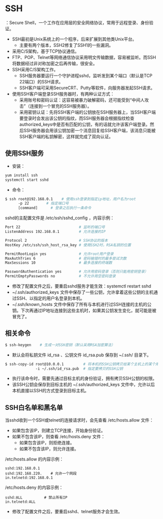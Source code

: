 # SSH

：Secure Shell，一个工作在应用层的安全网络协议，常用于远程登录、身份验证。
- SSH最初是Unix系统上的一个程序，后来扩展到其他类Unix平台。
  - 主要有两个版本，SSH2修复了SSH1的一些漏洞。
- 采用C/S架构，基于TCP协议通信。
- FTP、POP、Telnet等网络通信协议采用明文传输数据，容易被监听。而SSH将数据经过非对称加密之后再传输，很安全。
- SSH采用C/S架构工作。
  - SSH服务器要运行一个守护进程sshd，监听发到某个端口（默认是TCP 22端口）的SSH请求。
  - SSH客户端可采用SecureCRT、Putty等软件，向服务器发起SSH请求。
- 使用SSH客户端登录SSH服务器时，有两种认证方式：
  - 采用账号和密码认证：这容易被暴力破解密码，还可能受到“中间人攻击”（连接到一个冒充的SSH服务器）。
  - 采用密钥认证：先将SSH客户端的公钥放在SSH服务器上，当SSH客户端要登录时会发出该公钥的指纹，而SSH服务器会根据指纹检查authorized_keys中是否有匹配的公钥，有的话就允许该客户端登录。然后SSH服务器会用该公钥加密一个消息回复给SSH客户端，该消息只能被SSH客户端的私钥解密，这样就完成了双向认证。

## 使用SSH服务

- 安装：
```sh
yum install ssh
systemctl start sshd
```
- 命令：
```sh
$ ssh root@192.168.0.1    # 使用ssh登录到指定ip地址，用户名为root
      -p 22        # 指定端口号
      [command]      # 登录之后执行一条命令
```

sshd的主配置文件是 /etc/ssh/sshd_config ，内容示例：
```sh
Port 22                           # 监听的端口号
ListenAddress 192.168.0.1         # 允许连接的IP

Protocol 2                        # SSH协议的版本
HostKey /etc/ssh/ssh_host_rsa_key # 使用SSH2时，RSA私钥的位置

PermitRootLogin yes               # 允许root用户登录
MaxAuthTries 6                    # 密码输错时的最多尝试次数
MaxSessions 10                    # 最多连接的终端数

PasswordAuthentication yes        # 允许用密码登录（否则只能用密钥登录）
PermitEmptyPasswords no           # 不允许用空密码登录
```
- 修改了配置文件之后，要重启sshd服务才能生效：systemctl restart sshd
- ~/.ssh/authorized_keys 文件中保存了一些公钥，允许拿着这些公钥的主机通过SSH、以指定的用户名登录到本机。
- ~/.ssh/known_hosts 文件中保存了所有与本机进行过SSH连接的主机的公钥。下次再通过IP地址连接到这些主机时，如果其公钥发生变化，就可能是被冒充了。

## 相关命令

```sh
$ ssh-keygen    # 生成一对SSH密钥（默认采用RSA加密算法）
```
- 默认会将私钥文件 id_rsa 、公钥文件 id_rsa.pub 保存到 ~/.ssh/ 目录下。

```sh
$ ssh-copy-id root@10.0.0.1         # 将本机的SSH公钥拷贝给某个主机上的某个用户
              -i ~/.ssh/id_rsa.pub  # 指定要拷贝的SSH公钥
``` 
- 执行该命令时，需要先通过目标主机的身份验证，拥有拷贝SSH公钥的权限。
- 该SSH公钥会保存到目标主机的 ~/.ssh/authorized_keys 文件中，允许以后本机直接以SSH的方式登录到目标主机。

## SSH白名单和黑名单

当sshd收到一个SSH或telnet的连接请求时，会先查看 /etc/hosts.allow 文件：
- 如果包含该IP，则建立TCP连接，开始身份验证。
- 如果不包含该IP，则查看 /etc/hosts.deny 文件：
  - 如果包含该IP，则拒绝连接。
  - 如果不包含该IP，则允许连接。

/etc/hosts.allow 的内容示例：
```
sshd:192.168.0.1
sshd:192.168.220.    # 允许一个网段
in.telnetd:192.168.0.1
```

/etc/hosts.deny 的内容示例：
```
sshd:ALL          # 禁止所有IP
in.telnetd:ALL
```
- 修改了配置文件之后，要重启sshd、telnet服务才会生效。
